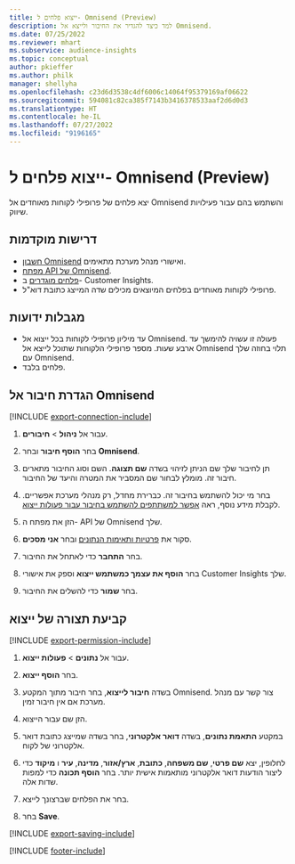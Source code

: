 ```yaml
---
title: ייצוא פלחים ל- Omnisend ‏(Preview)
description: למד כיצד להגדיר את החיבור ולייצא אל Omnisend.
ms.date: 07/25/2022
ms.reviewer: mhart
ms.subservice: audience-insights
ms.topic: conceptual
author: pkieffer
ms.author: philk
manager: shellyha
ms.openlocfilehash: c23d6d3538c4df6006c14064f95379169af06622
ms.sourcegitcommit: 594081c82ca385f7143b3416378533aaf2d6d0d3
ms.translationtype: HT
ms.contentlocale: he-IL
ms.lasthandoff: 07/27/2022
ms.locfileid: "9196165"
---
```

# <a name="export-segments-to-omnisend-preview"></a>ייצוא פלחים ל- Omnisend ‏(Preview)

יצא פלחים של פרופילי לקוחות מאוחדים אל Omnisend והשתמש בהם עבור פעילויות שיווק.

## <a name="prerequisites"></a>‏‫דרישות מוקדמות‬

- [חשבון Omnisend](https://www.omnisend.com/) ואישורי מנהל מערכת מתאימים.
- [מפתח API של Omnisend](https://support.omnisend.com/en/articles/1061890-generating-api-key).
- [פלחים מוגדרים](segments.md) ב- Customer Insights.
- פרופילי לקוחות מאוחדים בפלחים המיוצאים מכילים שדה המייצג כתובת דוא"ל.

## <a name="known-limitations"></a>‏‫מגבלות ידועות‬

- עד מיליון פרופילי לקוחות בכל ייצוא אל Omnisend. פעולה זו עשויה להימשך עד ארבע שעות. מספר פרופילי הלקוחות שתוכל לייצא אל Omnisend תלוי בחוזה שלך עם Omnisend.
- פלחים בלבד.

## <a name="set-up-connection-to-omnisend"></a>הגדרת חיבור אל Omnisend

[!INCLUDE [export-connection-include](includes/export-connection-admn.md)]

1. עבור אל **ניהול** > **חיבורים**.

1. בחר **הוסף חיבור** ובחר **Omnisend‎**.

1. תן לחיבור שלך שם הניתן לזיהוי בשדה **שם תצוגה**. השם וסוג החיבור מתארים חיבור זה. מומלץ לבחור שם המסביר את המטרה והיעד של החיבור.

1. בחר מי יכול להשתמש בחיבור זה. כברירת מחדל, רק מנהלי מערכת אפשריים. לקבלת מידע נוסף, ראה [אפשר למשתתפים להשתמש בחיבור עבור פעולות ייצוא](connections.md#allow-contributors-to-use-a-connection-for-exports).

1. הזן את מפתח ה- API של Omnisend שלך.

1. סקור את [פרטיות ותאימות הנתונים](connections.md#data-privacy-and-compliance) ובחר **אני מסכים**.

1. בחר **התחבר** כדי לאתחל את החיבור.

1. בחר **הוסף את עצמך כמשתמש ייצוא** וספק את אישורי Customer Insights שלך.

1. בחר **שמור** כדי להשלים את החיבור.

## <a name="configure-an-export"></a>קביעת תצורה של ייצוא

[!INCLUDE [export-permission-include](includes/export-permission.md)]

1. עבור אל **נתונים** > **פעולות ייצוא**.

1. בחר **הוסף ייצוא**.

1. בשדה **חיבור לייצוא**, בחר חיבור מתוך המקטע Omnisend. צור קשר עם מנהל מערכת אם אין חיבור זמין.

1. הזן שם עבור הייצוא.

1. במקטע **התאמת נתונים**, בשדה **דואר אלקטרוני**, בחר בשדה שמייצג כתובת דואר אלקטרוני של לקוח.

1. לחלופין, יצא **שם פרטי**, **שם משפחה**, **כתובת**, **ארץ/אזור**, **מדינה**, **עיר** ו **מיקוד** כדי ליצור הודעות דואר אלקטרוני מותאמות אישית יותר. בחר **הוסף תכונה** כדי למפות שדות אלה.

1. בחר את הפלחים שברצונך לייצא.

1. בחר **Save**.

[!INCLUDE [export-saving-include](includes/export-saving.md)]

[!INCLUDE [footer-include](includes/footer-banner.md)]
